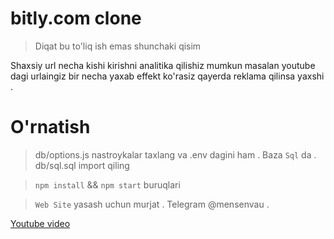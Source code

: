 # bitly.com clone 

> Diqat bu to'liq ish emas shunchaki qisim

Shaxsiy url necha kishi kirishni analitika qilishiz mumkun masalan youtube dagi urlaingiz bir necha yaxab effekt ko'rasiz qayerda reklama qilinsa yaxshi  . 


# O'rnatish  

> db/options.js  nastroykalar taxlang va .env dagini ham . 
> Baza ```Sql``` da  . db/sql.sql  import qiling 

> `npm install`  &&  `npm start` buruqlari 

> `Web Site` yasash uchun murjat . Telegram @mensenvau  .

[Youtube video ](https://www.youtube.com/watch?v=D4Hvkfys_EQ&feature=youtu.be "Youtube video ")
